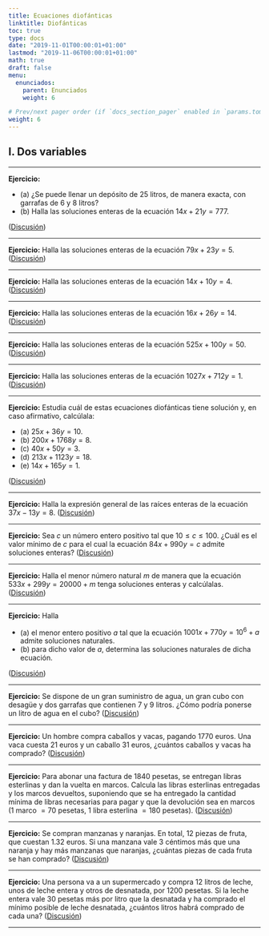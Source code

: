 ```yaml
---
title: Ecuaciones diofánticas
linktitle: Diofánticas
toc: true
type: docs
date: "2019-11-01T00:00:01+01:00"
lastmod: "2019-11-06T00:00:01+01:00"
math: true
draft: false
menu:
  enunciados:
    parent: Enunciados
    weight: 6

# Prev/next pager order (if `docs_section_pager` enabled in `params.toml`)
weight: 6
---
```


## I. Dos variables

---

**Ejercicio:**

- (a) ¿Se puede llenar un depósito de $25$ litros, de manera exacta, con garrafas de $6$ y $8$ litros?
- (b) Halla las soluciones enteras de la ecuación $14x + 21y = 777$.

([Discusión](/2019/11/01/enunciados-propuestos-xviii/))

---

**Ejercicio:** Halla las soluciones enteras de la ecuación $79x + 23y = 5$. ([Discusión](/2019/11/01/enunciados-propuestos-xviii/))

---

**Ejercicio:** Halla las soluciones enteras de la ecuación $14x + 10y = 4$. ([Discusión](/2019/11/01/enunciados-propuestos-xviii/))

---

**Ejercicio:** Halla las soluciones enteras de la ecuación $16x + 26y = 14$. ([Discusión](/2019/11/01/enunciados-propuestos-xviii/))

---

**Ejercicio:** Halla las soluciones enteras de la ecuación $525x + 100y = 50$. ([Discusión](/2019/11/04/enunciados-propuestos-xix/))

---

**Ejercicio:** Halla las soluciones enteras de la ecuación $1027x + 712y = 1$. ([Discusión](/2019/11/04/enunciados-propuestos-xix/))

---

**Ejercicio:** Estudia cuál de estas ecuaciones diofánticas tiene solución y, en caso afirmativo, calcúlala:

- (a) $25x + 36y = 10$.
- (b) $200x + 1768y = 8$.
- (c\) $40x + 50y = 3$.
- (d) $213x + 1123y = 18$.
- (e) $14x + 165y = 1$.

([Discusión](/2019/11/04/enunciados-propuestos-xix/))

---

**Ejercicio:** Halla la expresión general de las raíces enteras de la ecuación $37x - 13y = 8$. ([Discusión](/2019/11/04/enunciados-propuestos-xix/))

---

**Ejercicio:** Sea $c$ un número entero positivo tal que $10\leq c\leq 100$. ¿Cuál es el valor mínimo de $c$ para el cual la ecuación $84x + 990y = c$ admite soluciones enteras? ([Discusión](/2019/11/04/enunciados-propuestos-xix/))

---

**Ejercicio:** Halla el menor número natural $m$ de manera que la ecuación $533x + 299y = 20000 + m$ tenga soluciones enteras y calcúlalas. ([Discusión](/2019/11/04/enunciados-propuestos-xix/))

---

**Ejercicio:** Halla

- (a) el menor entero positivo $a$ tal que la ecuación $1001x + 770y = 10^6 + a$ admite soluciones naturales.
- (b) para dicho valor de $a$, determina las soluciones naturales de dicha ecuación.

([Discusión](/2019/11/06/enunciados-propuestos-xx/))

---

**Ejercicio:** Se dispone de un gran suministro de agua, un gran cubo con desagüe y dos garrafas que contienen $7$ y $9$ litros. ¿Cómo podría ponerse un litro de agua en el cubo? ([Discusión](/2019/11/06/enunciados-propuestos-xx/))

---

**Ejercicio:** Un hombre compra caballos y vacas, pagando $1770$ euros. Una vaca cuesta $21$ euros y un caballo $31$ euros, ¿cuántos caballos y vacas ha comprado? ([Discusión](/2019/11/06/enunciados-propuestos-xx/))

---

**Ejercicio:** Para abonar una factura de $1840$ pesetas, se entregan libras esterlinas y dan la vuelta en marcos. Calcula las libras esterlinas entregadas y los marcos devueltos, suponiendo que se ha entregado la cantidad mínima de libras necesarias para pagar y que la devolución sea en marcos ($1$ marco $=70$ pesetas, $1$ libra esterlina $=180$ pesetas). ([Discusión](/2019/11/06/enunciados-propuestos-xx/))

---

**Ejercicio:** Se compran manzanas y naranjas. En total, $12$ piezas de fruta, que cuestan $1.32$ euros. Si una manzana vale $3$ céntimos más que una naranja y hay más manzanas que naranjas, ¿cuántas piezas de cada fruta se han comprado? ([Discusión](/2019/11/06/enunciados-propuestos-xx/))

---

**Ejercicio:** Una persona va a un supermercado y compra $12$ litros de leche, unos de leche entera y otros de desnatada, por $1200$ pesetas. Si la leche entera vale $30$ pesetas más por litro que la desnatada y ha comprado el mínimo posible de leche desnatada, ¿cuántos litros habrá comprado de cada una? ([Discusión](/2019/11/06/enunciados-propuestos-xx/))

---
